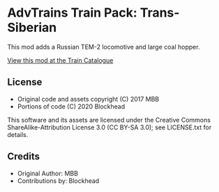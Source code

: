 # AdvTrains Train Pack: Trans-Siberian

This mod adds a Russian TEM-2 locomotive and large coal hopper.

[View this mod at the Train Catalogue](https://advtrains.de/wiki/doku.php?id=usage:trains:advtrains_transib)

## License

* Original code and assets copyright (C) 2017 MBB
* Portions of code (C) 2020 Blockhead

This software and its assets are licensed under the Creative Commons
ShareAlike-Attribution License 3.0 (CC BY-SA 3.0); see LICENSE.txt for details.

## Credits

* Original Author: MBB
* Contributions by: Blockhead
